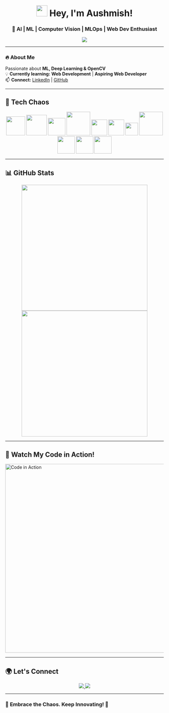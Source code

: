 <h1 align="center">
  <img src="https://media.giphy.com/media/hvRJCLFzcasrR4ia7z/giphy.gif" width="35"> Hey, I'm Aushmish!
</h1>

<h3 align="center">🚀 AI | ML | Computer Vision | MLOps | Web Dev Enthusiast</h3>
<p align="center">
  <img src="https://readme-typing-svg.herokuapp.com?font=Fira+Code&size=22&pause=1000&color=FFA500&center=true&width=600&lines=Machine+Learning+%7C+Deep+Learning;Computer+Vision+%7C+OpenCV;Deploying+ML+Models+with+APIs;Learning+Full+Stack+Web+Development" />
</p>

---

### 🔥 **About Me**
Passionate about **ML, Deep Learning & OpenCV**  
💡 **Currently learning:** **Web Development** | **Aspiring Web Developer**  
📫 **Connect:** [LinkedIn](https://linkedin.com/in/your-linkedin) | [GitHub](https://github.com/aushmish)  

---

## 🚀 **Tech Chaos**
<p align="center">
  <img src="https://cdn.jsdelivr.net/gh/devicons/devicon/icons/python/python-original.svg" width="60" />
  <img src="https://cdn.jsdelivr.net/gh/devicons/devicon/icons/pytorch/pytorch-original.svg" width="65" />
  <img src="https://cdn.jsdelivr.net/gh/devicons/devicon/icons/numpy/numpy-original.svg" width="55" />
  <img src="https://cdn.jsdelivr.net/gh/devicons/devicon/icons/pandas/pandas-original.svg" width="75" />
  <img src="https://cdn.jsdelivr.net/gh/devicons/devicon/icons/opencv/opencv-original.svg" width="50" />
  <img src="https://cdn.jsdelivr.net/gh/devicons/devicon/icons/cplusplus/cplusplus-original.svg" width="50" />
  <img src="https://cdn.jsdelivr.net/gh/devicons/devicon/icons/c/c-original.svg" width="40" />
  <img src="https://cdn.jsdelivr.net/gh/devicons/devicon/icons/java/java-original.svg" width="75" />
  <img src="https://cdn.jsdelivr.net/gh/devicons/devicon/icons/html5/html5-original.svg" width="55" />
  <img src="https://cdn.jsdelivr.net/gh/devicons/devicon/icons/css3/css3-original.svg" width="55" />
  <img src="https://cdn.jsdelivr.net/gh/devicons/devicon/icons/javascript/javascript-original.svg" width="55" />
</p>

---

## 📊 **GitHub Stats**
<p align="center">
  <img src="https://github-readme-stats.vercel.app/api?username=aushmish&show_icons=true&theme=radical" width="400"/>
  <img src="https://github-readme-streak-stats.herokuapp.com/?user=aushmish&theme=radical" width="400"/>
</p>

---

## 🎥 **Watch My Code in Action!**  
<a href="https://github.com/aushmish/assets/video.mp4" target="_blank">
  <img src="https://github.com/aushmish/assets/code-preview.gif" width="600" alt="Code in Action">
</a>

---

## 🌍 **Let's Connect**
<p align="center">
  <a href="https://linkedin.com/in/your-linkedin" target="_blank">
    <img src="https://img.shields.io/badge/LinkedIn-0A66C2?style=for-the-badge&logo=linkedin&logoColor=white" />
  </a>
  <a href="https://github.com/aushmish" target="_blank">
    <img src="https://img.shields.io/badge/GitHub-181717?style=for-the-badge&logo=github&logoColor=white" />
  </a>
</p>

---

### 🎯 **Embrace the Chaos. Keep Innovating! 🚀**
